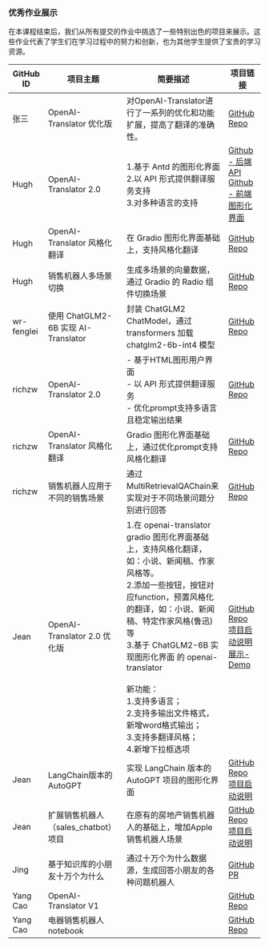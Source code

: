### 优秀作业展示

在本课程结束后，我们从所有提交的作业中挑选了一些特别出色的项目来展示。这些作业代表了学生们在学习过程中的努力和创新，也为其他学生提供了宝贵的学习资源。



| GitHub ID | 项目主题                  | 简要描述                                                     | 项目链接                                                     |
| -------- | ------------------------- | ------------------------------------------------------------ | ------------------------------------------------------------ |
| 张三     | OpenAI-Translator 优化版  | 对OpenAI-Translator进行了一系列的优化和功能扩展，提高了翻译的准确性。 | [GitHub Repo]() |
| Hugh | OpenAI-Translator 2.0 | 1.基于 Antd 的图形化界面<br />2.以 API 形式提供翻译服务支持<br /> 3.对多种语言的支持 | [ Github - 后端API](https://github.com/Hughdw/openai-quickstart/blob/ai_translator_extend/openai-translator/ai_translator/app.py) <br />[Github - 前端图形化界面](https://github.com/Hughdw/openai-quickstart/tree/ai_translator_extend/openai-translator/webapp/web)|
| Hugh | OpenAI-Translator 风格化翻译 | 在 Gradio 图形化界面基础上，支持风格化翻译 | [GitHub Repo](https://github.com/Hughdw/openai-quickstart/blob/openai_translator_gradio_style_extend/langchain/openai-translator/ai_translator/gradio_server_by_blocks.py) |
| Hugh | 销售机器人多场景切换 | 生成多场景的向量数据，通过 Gradio 的 Radio 组件切换场景 | [GitHub Repo](https://github.com/Hughdw/openai-quickstart/blob/openai_translator_gradio_style_extend/langchain/sales_chatbot/chatbot.py) |
| wr-fenglei | 使用 ChatGLM2-6B 实现 AI-Translator | 封装 ChatGLM2 ChatModel，通过 transformers 加载 chatglm2-6b-int4 模型 | [GitHub Repo](https://github.com/wr-fenglei/openai-quickstart/pull/2/files) |
| richzw | OpenAI-Translator 2.0 | - 基于HTML图形用户界面 <br /> - 以 API 形式提供翻译服务 <br /> - 优化prompt支持多语言且稳定输出结果  |  [GitHub Repo](https://github.com/richzw/openai-quickstart/tree/feat/translator/openai-translator/ai_translator) |
| richzw | OpenAI-Translator 风格化翻译 | Gradio 图形化界面基础上，通过优化prompt支持风格化翻译 | [GitHub Repo](https://github.com/richzw/openai-quickstart/tree/main/langchain/openai-translator) |
| richzw | 销售机器人应用于不同的销售场景  | 通过MultiRetrievalQAChain来实现对于不同场景问题分别进行回答 | [GitHub Repo](https://github.com/richzw/openai-quickstart/blob/main/langchain/sales_chatbot/sales_chatbot.py) |
| Jean      | OpenAI-Translator 2.0 优化版 | 1.在 openai-translator gradio 图形化界面基础上，支持风格化翻译，如：小说、新闻稿、作家风格等。<br />2.添加一些按钮，按钮对应function，预置风格化的翻译，如：小说、新闻稿、特定作家风格(鲁迅)等<br />3.基于 ChatGLM2-6B 实现图形化界面 的 openai-translator<br /><br />新功能：  <br /> 1.支持多语言；  <br /> 2.支持多输出文件格式， 新增word格式输出；  <br /> 3.支持多翻译风格；  <br />4.新增下拉框选项<br /> | [GitHub Repo](https://github.com/ShengqinYang/AINote/blob/main/project/langchain_openai_translator/ai_translator/gradio_server.py)<br />[项目启动说明](https://github.com/ShengqinYang/AINote/blob/main/project/langchain_openai_translator/README.md)<br />[展示-Demo](https://github.com/ShengqinYang/AINote/blob/main/resource/homework_openai_translator_v2.0.png) 
| Jean      | LangChain版本的AutoGPT             | 实现 LangChain 版本的 AutoGPT 项目的图形化界面                                                                                                                                                                                                                                                    | [GitHub Repo](https://github.com/ShengqinYang/AINote/blob/main/project/langchain_autogpt/autogpt.py) <br /> [项目启动说明](https://github.com/ShengqinYang/AINote/blob/main/project/langchain_autogpt/README.md)                                  |
| Jean      | 扩展销售机器人（sales_chatbot）项目           | 在原有的房地产销售机器人的基础上，增加Apple销售机器人场景                                                                                                                                                                                                                                                      | [GitHub Repo](https://github.com/ShengqinYang/AINote/blob/main/project/langchain_sales_chatbot/sales_chatbot.py) <br /> [项目启动说明](https://github.com/ShengqinYang/AINote/blob/main/project/langchain_sales_chatbot/README.md)                                  |
| Jing      | 基于知识库的小朋友十万个为什么         | 通过十万个为什么数据源，生成回答小朋友的各种问题机器人                               | [GitHub PR](https://github.com/thornbird/openai-quickstart/pull/1)               |             
| Yang Cao| OpenAI-Translator V1 | | [GitHub Repo](https://github.com/sycao5/openai-quickstart/blob/yang-project1/openai-translator/ProjectSubmission.md) |
| Yang Cao| 电器销售机器人 notebook | | [GitHub Repo](https://github.com/sycao5/openai-quickstart/blob/yang-translator-v2/langchain/sales_chatbot/sales_electrons.ipynb)|
